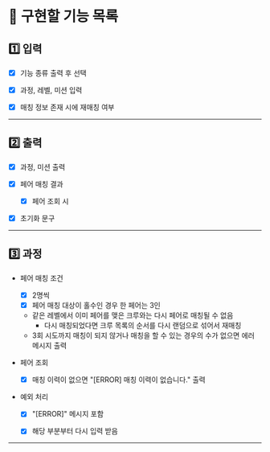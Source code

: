 🐰 구현할 기능 목록
=============

1️⃣ 입력
-------------
+ [x] 기능 종류 출력 후 선택
+ [x] 과정, 레벨, 미션 입력 
+ [x] 매칭 정보 존재 시에 재매칭 여부


* * *
2️⃣ 출력
-------------
+ [x] 과정, 미션 출력 
+ [x] 페어 매칭 결과 
  + [x] 페어 조회 시
+ [x] 초기화 문구 


* * *
3️⃣ 과정
-------------
+ 페어 매칭 조건
  + [x] 2명씩
  + [x] 페어 매칭 대상이 홀수인 경우 한 페어는 3인 
  + 같은 레벨에서 이미 페어를 맺은 크루와는 다시 페어로 매칭될 수 없음
    + 다시 매칭되었다면 크루 목록의 순서를 다시 랜덤으로 섞어서 재매칭
  + 3회 시도까지 매칭이 되지 않거나 매칭을 할 수 있는 경우의 수가 없으면 에러 메시지 출력 


+ 페어 조회
  + [x] 매칭 이력이 없으면 "[ERROR] 매칭 이력이 없습니다." 출력 


+ 예외 처리
  + [x] "[ERROR]" 메시지 포함 
  + [x] 해당 부분부터 다시 입력 받음 


* * *
